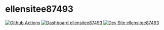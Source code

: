 # ellensitee87493

[![Github Actions](https://github.com/elsamson/ellensitee87493/actions/workflows/build_deploy_and_test.yml/badge.svg)](https://github.com/elsamson/ellensitee87493/actions/workflows/build_deploy_and_test.yml)
[![Dashboard ellensitee87493](https://img.shields.io/badge/dashboard-ellensitee87493-yellow.svg)](https://dashboard.pantheon.io/sites/a21779d9-4dc1-4bc2-9f7f-454fd0e86c02#dev/code)
[![Dev Site ellensitee87493](https://img.shields.io/badge/site-ellensitee87493-blue.svg)](http://dev-ellensitee87493.pantheonsite.io/)